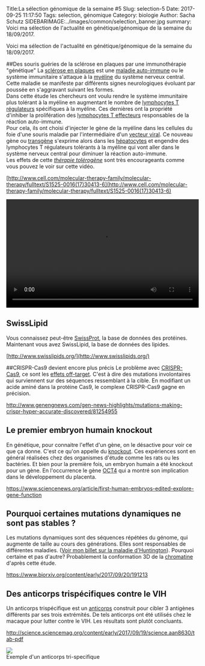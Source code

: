Title:La sélection génomique de la semaine #5
Slug: selection-5
Date: 2017-09-25 11:17:50
Tags: selection, génomique
Category: biologie
Author: Sacha Schutz
SIDEBARIMAGE:../images/common/selection_banner.jpg
summary: Voici ma sélection de l'actualité en génétique/génomique de la semaine du 18/09/2017. 

Voici ma sélection de l'actualité en génétique/génomique de la semaine du 18/09/2017.

##Des souris guéries de la sclérose en plaques par une immunothérapie "génétique"
La [sclérose en plaques](https://fr.wikipedia.org/wiki/Scl%C3%A9rose_en_plaques) est une [maladie auto-immune](https://fr.wikipedia.org/wiki/Maladie_auto-immune) ou le système immunitaire s'attaque à la [myéline](https://fr.wikipedia.org/wiki/My%C3%A9line) du système nerveux central. Cette maladie se manifeste par différents signes neurologiques évoluant par poussée en s'aggravant suivant les formes.   
Dans cette étude les chercheurs ont voulu rendre le système immunitaire plus tolérant à la myéline en augmentant le nombre de [lymphocytes T régulateurs](https://fr.wikipedia.org/wiki/Lymphocyte_T_r%C3%A9gulateur) spécifiques à la myéline. Ces dernières ont la propriété d'inhiber la prolifération des [lymphocytes T effecteurs](https://fr.wikipedia.org/wiki/Lymphocyte_T) responsables de la réaction auto-immune.    
Pour cela, ils ont choisi d'injecter le gène de la myéline dans les cellules du foie d'une souris maladie par l'intermédiaire d'un [vecteur viral](https://fr.wikipedia.org/wiki/Vecteur_viral). Ce nouveau gène ou [transgène](https://fr.wikipedia.org/wiki/Transg%C3%A9n%C3%A8se) s'exprime alors dans les [hépatocytes](https://fr.wikipedia.org/wiki/H%C3%A9patocyte) et engendre des lymphocytes T régulateurs tolérants à la myéline qui vont aller dans le système nerveux central pour diminuer la réaction auto-immune.   
Les effets de cette *[thérapie tolérogène](https://en.wikipedia.org/wiki/Tolerogenic_therapy)* sont très encourageants comme vous pouvez le voir sur cette vidéo.    

[http://www.cell.com/molecular-therapy-family/molecular-therapy/fulltext/S1525-0016(17)30413-6](http://www.cell.com/molecular-therapy-family/molecular-therapy/fulltext/S1525-0016(17)30413-6)


<center> <video width="512" height="288" controls>   <source src="../images/selection5/mmc2.mp4" type="video/mp4">
Your browser does not support the video tag.
</video> </center>

## SwissLipid 
Vous connaissez peut-être [SwissProt](org), la base de données des protéines. Maintenant vous avez SwissLipid, la base de données des lipides.    

[http://www.swisslipids.org/](http://www.swisslipids.org/)

##CRISPR-Cas9 devient encore plus précis
Le problème avec [CRISPR-Cas9](https://fr.wikipedia.org/wiki/Cas9), ce sont les [effets off-target](http://www.nature.com/nmeth/journal/v14/n6/fig_tab/nmeth.4293_SF4.html?foxtrotcallback=true). C'est à dire des mutations involontaires qui surviennent sur des séquences ressemblant à la cible.
En modifiant un acide aminé dans la protéine Cas9, le complexe CRISPR-Cas9 gagne en précision.

[http://www.genengnews.com/gen-news-highlights/mutations-making-crispr-hyper-accurate-discovered/81254955
](http://www.genengnews.com/gen-news-highlights/mutations-making-crispr-hyper-accurate-discovered/81254955
)

## Le premier embryon humain knockout
En génétique, pour connaitre l'effet d'un gène, on le désactive pour voir ce que ça donne. C'est ce qu'on appelle du [knockout](https://fr.wikipedia.org/wiki/Knock-out_(g%C3%A9n%C3%A9tique)). Ces expériences sont en général réalisées chez des organismes d'étude comme les rats ou les bactéries. 
Et bien pour la première fois, un embryon humain a été knockout pour un gène. En l'occurrence le gène [OCT4](http://www.genecards.org/cgi-bin/carddisp.pl?gene=POU5F1&keywords=OCT4) qui a montré son implication dans le développement du placenta.

[https://www.sciencenews.org/article/first-human-embryos-edited-explore-gene-function
](https://www.sciencenews.org/article/first-human-embryos-edited-explore-gene-function
)

## Pourquoi certaines mutations dynamiques ne sont pas stables ? 
Les mutations dynamiques sont des séquences répétées du génome, qui augmente de taille au cours des générations. Elles sont responsables de différentes maladies. ([Voir mon billet sur la maladie d'Huntington](http://dridk.me/maladie-huntigton.html)). Pourquoi certaine et pas d'autre? Probablement la conformation 3D de la [chromatine](https://fr.wikipedia.org/wiki/Chromatine) d'après cette étude.

[https://www.biorxiv.org/content/early/2017/09/20/191213
](https://www.biorxiv.org/content/early/2017/09/20/191213
)
## Des anticorps trispécifiques contre le VIH
Un anticorps trispécifique est un [anticorps](https://fr.wikipedia.org/wiki/Anticorps) construit pour cibler 3 antigènes différents par ses trois extrémités. De tels anticorps ont été utilisés chez le macaque pour lutter contre le VIH. Les résultats sont plutôt concluants.

[http://science.sciencemag.org/content/early/2017/09/19/science.aan8630/tab-pdf
](http://science.sciencemag.org/content/early/2017/09/19/science.aan8630/tab-pdf
)
<div class="figure"> <img src="../images/selection5/anticorps-tri.png" />  <div class="legend">Exemple d'un anticorps tri-specifique</div></div>

